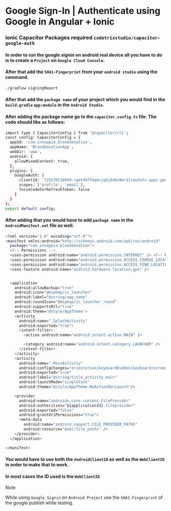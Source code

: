 # Google Sign-In | Authenticate using Google in Angular + Ionic 

### Ionic Capacitor Packages required `codetrixstudio/capacitor-google-auth`

#### In order to run the google signin on android real device all you have to do is to create a `Project` on `Google Cloud Console`. 


#### After that add the `SHA1-Fingerprint` from your `android studio` using the command. 
```bash
./gradlew signingReport
```

#### After that add the `package name` of your project which you would find in the `build.gradle` `app:module` in the `Android Studio`. 

#### After adding the package name go to the `capacitor.config.ts` file. The code should like as follows: 

```bash 
import type { CapacitorConfig } from '@capacitor/cli';
const config: CapacitorConfig = {
  appId: 'com.innoppia.blooddonation',
  appName: 'BloodDonationApp',
  webDir: 'www',
  android: {
    allowMixedContent: true,
  },
  plugins: {
    GoogleAuth: {
      clientId: '725570138049-rqmt497fmq4cjqbj640u9mr11tee3nfv.apps.googleusercontent.com',
      scopes: ['profile', 'email'],
      forceCodeForRefreshToken: false
    }
  }
};
export default config;
```


#### After adding that you would have to add `package name` in the `AndroidManifest.xml` file as well. 
```bash 
<?xml version="1.0" encoding="utf-8"?>
<manifest xmlns:android="http://schemas.android.com/apk/res/android"
  package="com.innoppia.blooddonation">
  <!-- Permissions -->
  <uses-permission android:name="android.permission.INTERNET" /> <!-- Geolocation API -->
  <uses-permission android:name="android.permission.ACCESS_COARSE_LOCATION" />
  <uses-permission android:name="android.permission.ACCESS_FINE_LOCATION" />
  <uses-feature android:name="android.hardware.location.gps" />


  <application
    android:allowBackup="true"
    android:icon="@mipmap/ic_launcher"
    android:label="@string/app_name"
    android:roundIcon="@mipmap/ic_launcher_round"
    android:supportsRtl="true"
    android:theme="@style/AppTheme">
    <activity
      android:name=".SplashActivity"
      android:exported="true">
      <intent-filter>
        <action android:name="android.intent.action.MAIN" />

        <category android:name="android.intent.category.LAUNCHER" />
      </intent-filter>
    </activity>
    <activity
      android:name=".MainActivity"
      android:configChanges="orientation|keyboardHidden|keyboard|screenSize|locale|smallestScreenSize|screenLayout|uiMode|navigation"
      android:exported="true"
      android:label="@string/title_activity_main"
      android:launchMode="singleTask"
      android:theme="@style/AppTheme.NoActionBarLaunch"/>

    <provider
      android:name="androidx.core.content.FileProvider"
      android:authorities="${applicationId}.fileprovider"
      android:exported="false"
      android:grantUriPermissions="true">
      <meta-data
        android:name="android.support.FILE_PROVIDER_PATHS"
        android:resource="@xml/file_paths" />
    </provider>
  </application>

</manifest>

```

#### You would have to use both the `AndroidClientID` as well as the `WebClientID` in order to make that to work. 
#### In most cases the ID used is the `WebClientID`


> [!NOTE]  
> While using `Google Signin` on `Android Project` use the `SHA1-Fingerprint` of the google publish while testing. 